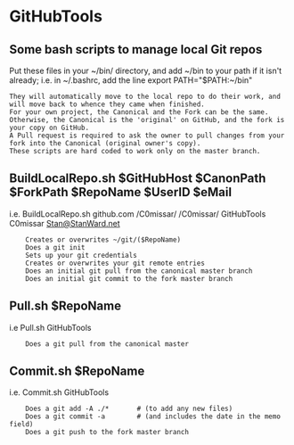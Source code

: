 # GitHubTools

## Some bash scripts to manage local Git repos

Put these files in your ~/bin/ directory, and add ~/bin to your path if it isn't already;
i.e. in ~/.bashrc, add the line export PATH="$PATH:~/bin"

	They will automatically move to the local repo to do their work, and will move back to whence they came when finished.
	For your own project, the Canonical and the Fork can be the same.
	Otherwise, the Canonical is the 'original' on GitHub, and the fork is your copy on GitHub.
	A Pull request is required to ask the owner to pull changes from your fork into the Canonical (original owner's copy).
	These scripts are hard coded to work only on the master branch.

## BuildLocalRepo.sh $GitHubHost $CanonPath $ForkPath $RepoName $UserID $eMail
i.e.	BuildLocalRepo.sh github.com /C0missar/ /C0missar/ GitHubTools C0missar Stan@StanWard.net 

		Creates or overwrites ~/git/($RepoName)
		Does a git init
		Sets up your git credentials
		Creates or overwrites your git remote entries
		Does an initial git pull from the canonical master branch
		Does an initial git commit to the fork master branch

## Pull.sh $RepoName
i.e 	Pull.sh GitHubTools

		Does a git pull from the canonical master

## Commit.sh $RepoName
i.e.	Commit.sh GitHubTools

		Does a git add -A ./*		# (to add any new files)
		Does a git commit -a		# (and includes the date in the memo field)
		Does a git push to the fork master branch
